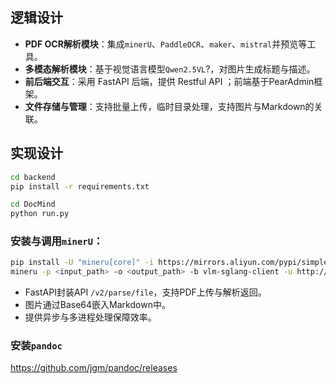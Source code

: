 ## 逻辑设计

- **PDF OCR解析模块**：集成`minerU`、`PaddleOCR`、`maker`、`mistral`并预览等工具。
- **多模态解析模块**：基于视觉语言模型`Qwen2.5VL`?，对图片生成标题与描述。
- **前后端交互**：采用 FastAPI 后端，提供 Restful API ；前端基于PearAdmin框架。
- **文件存储与管理**：支持批量上传，临时目录处理，支持图片与Markdown的关联。

<!-- - **并发处理**：基于多进程池`ProcessPoolExecutor`，按GPU数量自动配置。 -->

## 实现设计

```bash
cd backend
pip install -r requirements.txt
```

```bash
cd DocMind
python run.py
```

### 安装与调用`minerU`：

  ```bash
  pip install -U "mineru[core]" -i https://mirrors.aliyun.com/pypi/simple
  mineru -p <input_path> -o <output_path> -b vlm-sglang-client -u http://172.16.0.176:30000
  ```

- FastAPI封装API `/v2/parse/file`，支持PDF上传与解析返回。
- 图片通过Base64嵌入Markdown中。
- 提供异步与多进程处理保障效率。

### 安装`pandoc`

https://github.com/jgm/pandoc/releases
